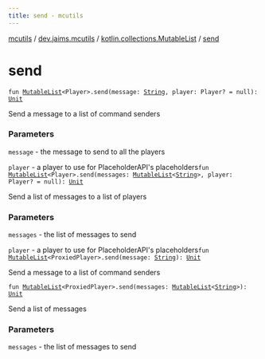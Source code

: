 ```yaml
---
title: send - mcutils
---
```


[mcutils](../../index.html) / [dev.jaims.mcutils](../index.html) / [kotlin.collections.MutableList](index.html) / [send](./send.html)

# send

`fun `[`MutableList`](https://kotlinlang.org/api/latest/jvm/stdlib/kotlin.collections/-mutable-list/index.html)`<Player>.send(message: `[`String`](https://kotlinlang.org/api/latest/jvm/stdlib/kotlin/-string/index.html)`, player: Player? = null): `[`Unit`](https://kotlinlang.org/api/latest/jvm/stdlib/kotlin/-unit/index.html)

Send a message to a list of command senders

### Parameters

`message` - the message to send to all the players

`player` - a player to use for PlaceholderAPI's placeholders`fun `[`MutableList`](https://kotlinlang.org/api/latest/jvm/stdlib/kotlin.collections/-mutable-list/index.html)`<Player>.send(messages: `[`MutableList`](https://kotlinlang.org/api/latest/jvm/stdlib/kotlin.collections/-mutable-list/index.html)`<`[`String`](https://kotlinlang.org/api/latest/jvm/stdlib/kotlin/-string/index.html)`>, player: Player? = null): `[`Unit`](https://kotlinlang.org/api/latest/jvm/stdlib/kotlin/-unit/index.html)

Send a list of messages to a list of players

### Parameters

`messages` - the list of messages to send

`player` - a player to use for PlaceholderAPI's placeholders`fun `[`MutableList`](https://kotlinlang.org/api/latest/jvm/stdlib/kotlin.collections/-mutable-list/index.html)`<ProxiedPlayer>.send(message: `[`String`](https://kotlinlang.org/api/latest/jvm/stdlib/kotlin/-string/index.html)`): `[`Unit`](https://kotlinlang.org/api/latest/jvm/stdlib/kotlin/-unit/index.html)

Send a message to a list of command senders

`fun `[`MutableList`](https://kotlinlang.org/api/latest/jvm/stdlib/kotlin.collections/-mutable-list/index.html)`<ProxiedPlayer>.send(messages: `[`MutableList`](https://kotlinlang.org/api/latest/jvm/stdlib/kotlin.collections/-mutable-list/index.html)`<`[`String`](https://kotlinlang.org/api/latest/jvm/stdlib/kotlin/-string/index.html)`>): `[`Unit`](https://kotlinlang.org/api/latest/jvm/stdlib/kotlin/-unit/index.html)

Send a list of messages

### Parameters

`messages` - the list of messages to send